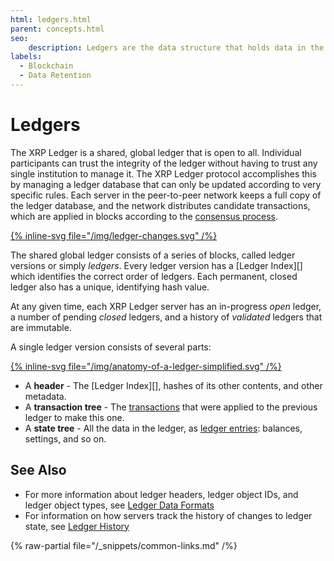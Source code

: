 ```yaml
---
html: ledgers.html
parent: concepts.html
seo:
    description: Ledgers are the data structure that holds data in the shared XRP Ledger network. A chain of ledgers records the history of transactions and state changes.
labels:
  - Blockchain
  - Data Retention
---
```

# Ledgers

The XRP Ledger is a shared, global ledger that is open to all. Individual participants can trust the integrity of the ledger without having to trust any single institution to manage it. The XRP Ledger protocol accomplishes this by managing a ledger database that can only be updated according to very specific rules. Each server in the peer-to-peer network keeps a full copy of the ledger database, and the network distributes candidate transactions, which are applied in blocks according to the [consensus process](../consensus-protocol/index.md).

[{% inline-svg file="/img/ledger-changes.svg" /%}](/img/ledger-changes.svg "Diagram: Each ledger is the result of applying transactions to the previous ledger version.")

The shared global ledger consists of a series of blocks, called ledger versions or simply _ledgers_. Every ledger version has a [Ledger Index][] which identifies the correct order of ledgers. Each permanent, closed ledger also has a unique, identifying hash value.

At any given time, each XRP Ledger server has an in-progress _open_ ledger, a number of pending _closed_ ledgers, and a history of _validated_ ledgers that are immutable.

A single ledger version consists of several parts:

[{% inline-svg file="/img/anatomy-of-a-ledger-simplified.svg" /%}](/img/anatomy-of-a-ledger-simplified.svg "Diagram: A ledger has transactions, a state tree, and a header with the close time and validation info")

* A **header** - The [Ledger Index][], hashes of its other contents, and other metadata.
* A **transaction tree** - The [transactions](../../references/protocol/transactions/index.md) that were applied to the previous ledger to make this one.
* A **state tree** - All the data in the ledger, as [ledger entries](../../references/protocol/ledger-data/ledger-entry-types/index.md): balances, settings, and so on.



## See Also

- For more information about ledger headers, ledger object IDs, and ledger object types, see [Ledger Data Formats](../../references/protocol/ledger-data/index.md)
- For information on how servers track the history of changes to ledger state, see [Ledger History](../networks-and-servers/ledger-history.md)

{% raw-partial file="/_snippets/common-links.md" /%}
